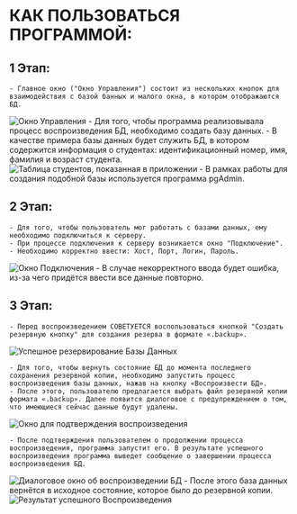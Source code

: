 # КАК ПОЛЬЗОВАТЬСЯ ПРОГРАММОЙ:

## 1 Этап:
    - Главное окно ("Окно Управления") состоит из нескольких кнопок для взаимодействия с базой банных и малого окна, в котором отображаются БД.
![Окно Управления](https://i.postimg.cc/Hs6c9CZW/image.png)
    - Для того, чтобы программа реализовывала процесс воспроизведения БД, необходимо создать базу данных.
    - В качестве примера базы данных будет служить БД, в котором содержится информация о студентах: идентификационный номер, имя, фамилия и возраст студента.
![Таблица студентов, показанная в приложении](https://i.postimg.cc/TPDKx5Rh/image.png)
    - В рамках работы для создания подобной базы используется программа pgAdmin.


## 2 Этап:
    - Для того, чтобы пользователь мог работать с базами данных, ему необходимо подключиться к серверу.
    - При процессе подключения к серверу возникается окно "Подключение".
    - Необходимо корректно ввести: Хост, Порт, Логин, Пароль.
![Окно Подключения](https://i.postimg.cc/x17XB3VW/image.png)
    - В случае некорректного ввода будет ошибка, из-за чего придётся ввести все данные повторно.

## 3 Этап:
    - Перед воспроизведением СОВЕТУЕТСЯ воспользоваться кнопкой "Создать резервную кнопку" для создания резерва в формате «.backup».
![Успешное резервирование Базы Данных](https://i.postimg.cc/PxnP5fxy/image.png)


    - Для того, чтобы вернуть состояние БД до момента последнего сохранения резервной копии, необходимо запустить процесс воспроизведения базы данных, нажав на кнопку «Воспроизвести БД».
    - После этого, пользователю предлагается выбрать файл резервной копии формата «.backup». Далее появится диалоговое с предупреждением о том, что имеющиеся сейчас данные будут удалены.
![Окно для подтверждения воспроизведения](https://i.postimg.cc/rwzdhY31/image.png)

    - После подтверждения пользователем о продолжении процесса воспроизведения, программа запустит его. В результате успешного воспроизведения программа выведет сообщение о завершении процесса воспроизведения БД.
![Диалоговое окно об воспроизведении БД](https://i.postimg.cc/yY13RNTr/image.png)
    - После этого база данных вернётся в исходное состояние, которое было до резервной копии.
![Результат успешного Воспроизведения](https://i.postimg.cc/NG7rLXRH/image.png)